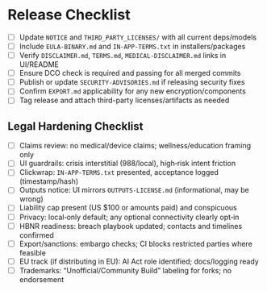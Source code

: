 # Release Checklist

- [ ] Update `NOTICE` and `THIRD_PARTY_LICENSES/` with all current deps/models
- [ ] Include `EULA-BINARY.md` and `IN-APP-TERMS.txt` in installers/packages
- [ ] Verify `DISCLAIMER.md`, `TERMS.md`, `MEDICAL-DISCLAIMER.md` links in UI/README
- [ ] Ensure DCO check is required and passing for all merged commits
- [ ] Publish or update `SECURITY-ADVISORIES.md` if releasing security fixes
- [ ] Confirm `EXPORT.md` applicability for any new encryption/components
- [ ] Tag release and attach third-party licenses/artifacts as needed

## Legal Hardening Checklist

- [ ] Claims review: no medical/device claims; wellness/education framing only
- [ ] UI guardrails: crisis interstitial (988/local), high‑risk intent friction
- [ ] Clickwrap: `IN-APP-TERMS.txt` presented, acceptance logged (timestamp/hash)
- [ ] Outputs notice: UI mirrors `OUTPUTS-LICENSE.md` (informational, may be wrong)
- [ ] Liability cap present (US $100 or amounts paid) and conspicuous
- [ ] Privacy: local‑only default; any optional connectivity clearly opt‑in
- [ ] HBNR readiness: breach playbook updated; contacts and timelines confirmed
- [ ] Export/sanctions: embargo checks; CI blocks restricted parties where feasible
- [ ] EU track (if distributing in EU): AI Act role identified; docs/logging ready
- [ ] Trademarks: “Unofficial/Community Build” labeling for forks; no endorsement
